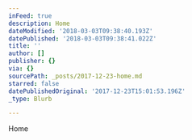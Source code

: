 ```yaml
---
inFeed: true
description: Home
dateModified: '2018-03-03T09:38:40.193Z'
datePublished: '2018-03-03T09:38:41.022Z'
title: ''
author: []
publisher: {}
via: {}
sourcePath: _posts/2017-12-23-home.md
starred: false
datePublishedOriginal: '2017-12-23T15:01:53.196Z'
_type: Blurb

---
```

Home